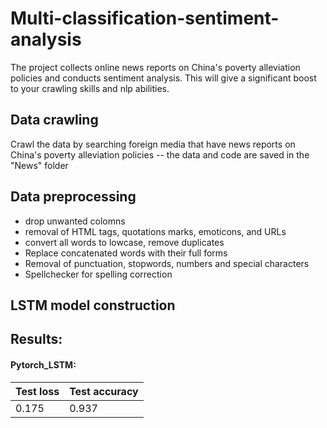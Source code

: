 # Multi-classification-sentiment-analysis

The project collects online news reports on China's poverty alleviation policies and conducts sentiment analysis. This will give a significant boost to your crawling skills and nlp abilities.

## Data crawling
Crawl the data by searching foreign media that have news reports on China's poverty alleviation policies -- the data and code are saved in the "News" folder

## Data preprocessing
* drop unwanted colomns
* removal of HTML tags, quotations marks, emoticons, and URLs
* convert all words to lowcase, remove duplicates
* Replace concatenated words with their full forms
* Removal of punctuation, stopwords, numbers and special characters
* Spellchecker for spelling correction

## LSTM model construction


## Results:  
#### Pytorch_LSTM:  

| Test loss | Test accuracy | 
|--------------|-----------|
|          0.175 |      0.937 |
